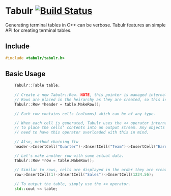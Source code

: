 # Tabulr [![Build Status](https://travis-ci.org/ricanontherun/tabulr.svg?branch=master)](https://travis-ci.org/ricanontherun/tabulr)
Generating terminal tables in C++ can be verbose. Tabulr features an simple API for creating terminal tables.

## Include
```cpp
#include <tabulr/tabulr.h>
```

## Basic Usage
```cpp
    Tabulr::Table table;
    
    // Create a new Tabulr::Row. NOTE, this pointer is managed internally by table, don't delete it.
    // Rows are placed in the heirarchy as they are created, so this is the top row.
    Tabulr::Row *header = table.MakeRow();
    
    // Each row contains cells (columns) which can be of any type.

    // When each cell is generated, Tabulr uses the << operator internally
    // to place the cells' contents into an output stream. Any objects inserted into cells
    // need to have this operator overloaded with this in mind.
        
    // Also, method chaining ftw
    header->InsertCell("Quarter")->InsertCell("Team")->InsertCell("Earnings");

    // Let's make another row with some actual data.
    Tabulr::Row *row = table.MakeRow();
    
    // Similar to rows, cells are displayed in the order they are created.
    row->InsertCell(1)->InsertCell("Sales")->InsertCell(1234.56);
    
    // To output the table, simply use the << operator.
    std::cout << table;
```
